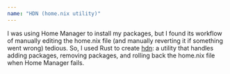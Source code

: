 ```yaml
---
name: "HDN (home.nix utility)"
---
```

I was using Home Manager to install my packages, but I found its workflow of manually editing the home.nix file (and manually reverting it if something went wrong) tedious. So, I used Rust to create [hdn](https://github.com/seasonedfish/hdn): a utility that handles adding packages, removing packages, and rolling back the home.nix file when Home Manager fails.
